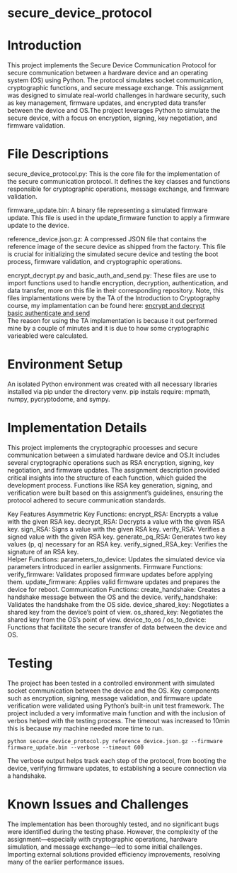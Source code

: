 # secure_device_protocol


# Introduction
This project implements the Secure Device Communication Protocol for secure communication between a hardware device and      an operating system (OS) using Python. The protocol simulates socket communication, cryptographic functions, and secure message exchange. This assignment was designed to simulate real-world challenges in hardware security, such as key management, firmware updates, and encrypted data transfer between the device and OS.The project leverages Python to simulate the secure device, with a focus on encryption, signing, key negotiation, and firmware validation.

# File Descriptions
secure_device_protocol.py: This is the core file for the implementation of the secure communication protocol. It defines the     key classes and functions responsible for cryptographic operations, message exchange, and firmware validation.

firmware_update.bin: A binary file representing a simulated firmware update. This file is used in the update_firmware            function to apply a firmware update to the device.
    
reference_device.json.gz: A compressed JSON file that contains the reference image of the secure device as shipped from the     factory. This file is crucial for initializing the simulated secure device and testing the boot process, firmware            validation, and cryptographic operations.

encrypt_decrypt.py and basic_auth_and_send.py: 
    These files are use to import functions used to handle encryption, decryption, authentication, and data transfer,            more on this file in their corresponding repository. Note, this files implamentations were by the TA of the                  Introduction to Cryptography course, my implamentation can be found here: 
    [encrypt and decrypt](https://github.com/OscarCampos98/encrypt-decrypt)    
    [basic authenticate and send](https://github.com/OscarCampos98/basic-authenticate-send)   
    The reason for using the TA implamentation is because it out performed mine by a couple of minutes and it is due      to     how some cryptographic varieabled were calculated.      

# Environment Setup
An isolated Python environment was created with all necessary libraries installed via pip under the directory venv. pip instals require: mpmath, numpy, pycryptodome, and sympy.

# Implementation Details
This project implements the cryptographic processes and secure communication between a simulated hardware device and OS.It includes several cryptographic operations such as RSA encryption, signing, key negotiation, and firmware updates.
The assignment description provided critical insights into the structure of each function, which guided the development process. Functions like RSA key generation, signing, and verification were built based on this assignment’s guidelines, ensuring the protocol adhered to secure communication standards.

Key Features
    Asymmetric Key Functions:
        encrypt_RSA: Encrypts a value with the given RSA key.
        decrypt_RSA: Decrypts a value with the given RSA key.
        sign_RSA: Signs a value with the given RSA key.
        verify_RSA: Verifies a signed value with the given RSA key.
        generate_pq_RSA: Generates two key values (p, q) necessary for an RSA key.
        verify_signed_RSA_key: Verifies the signature of an RSA key.    
    Helper Functions:
        parameters_to_device: Updates the simulated device via parameters introduced in earlier assignments.
    Firmware Functions:
        verify_firmware: Validates proposed firmware updates before applying them.
        update_firmware: Applies valid firmware updates and prepares the device for reboot.
    Communication Functions:
        create_handshake: Creates a handshake message between the OS and the device.
        verify_handshake: Validates the handshake from the OS side.
        device_shared_key: Negotiates a shared key from the device’s point of view.
        os_shared_key: Negotiates the shared key from the OS’s point of view.
        device_to_os / os_to_device: Functions that facilitate the secure transfer of data between the device and OS.

# Testing
The project has been tested in a controlled environment with simulated socket communication between the device and the       OS. Key components such as encryption, signing, message validation, and firmware update verification were validated using Python’s built-in unit test framework. The project included a very imformative main function and with the inclusion of verbos helped with the testing process. The timeout was increased to 10min this is because my machine needed more time to run.  

    python secure_device_protocol.py reference_device.json.gz --firmware firmware_update.bin --verbose --timeout 600

The verbose output helps track each step of the protocol, from booting the device, verifying firmware updates, to establishing a secure connection via a handshake.
    
# Known Issues and Challenges
The implementation has been thoroughly tested, and no significant bugs were identified during the testing phase. However, the complexity of the assignment—especially with cryptographic operations, hardware simulation, and message exchange—led to some initial challenges. Importing external solutions provided efficiency improvements, resolving
many of the earlier performance issues.
